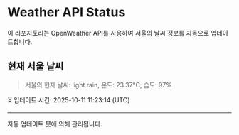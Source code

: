 
# Weather API Status

이 리포지토리는 OpenWeather API를 사용하여 서울의 날씨 정보를 자동으로 업데이트합니다.

## 현재 서울 날씨
> 서울의 현재 날씨: light rain, 온도: 23.37°C, 습도: 97%

⏳ 업데이트 시간: 2025-10-11 11:23:14 (UTC)

---
자동 업데이트 봇에 의해 관리됩니다.

